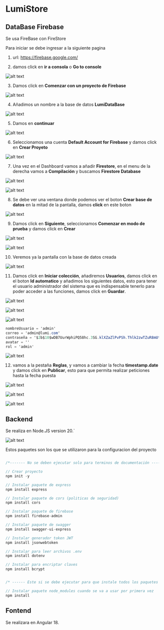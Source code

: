 # LumiStore

## DataBase Firebase
   Se usa FireBase con FireStore

   Para iniciar se debe ingresar a la siguiente pagina
   
   1. url: https://firebase.google.com/
   
   2. damos click en **ir a consola** o **Go to console**

   ![alt text](image-1.png)

   3. Damos click en **Comenzar con un proyecto de Firebase**

   ![alt text](image-2.png)

   4. Añadimos un nombre a la base de datos **LumiDataBase**

   ![alt text](image-3.png)

   5. Damos en **continuar**

   ![alt text](image-4.png)

   6. Seleccionamos una cuenta **Default Account for Firebase** y damos click en **Crear Proyeto**

   ![alt text](image-5.png)

   7. Una vez en el Dashboard vamos a añadir **Firestore**, en el menu de la derecha vamos a **Compilación** y buscamos **Firestore Database**

   ![alt text](image-6.png)

   ![alt text](image-7.png)

   8. Se debe ver una ventana donde podemos ver el boton **Crear base de datos** en la mitad de la pantalla, damos **click** en este boton 

   ![alt text](image-8.png)

   9. Damos click en **Siguiente**, seleccionamos **Comenzar en modo de prueba** y damos click en **Crear**

   ![alt text](image-9.png)

   ![alt text](image-10.png)

   10. Veremos ya la pantalla con la base de datos creada

   ![alt text](image-11.png)

   11. Damos click en **Iniciar colección**, añadiremos **Usuarios**, damos click en el boton **Id automatico** y añadimos los siguientes datos, esto para tener el usuario administrador del sistema que es indispensable tenerlo para poder acceder a las funciones, damos click en **Guardar**.

   ![alt text](image-12.png)

   ![alt text](image-13.png)

   ![alt text](image-14.png)

   ```C#
   nombreUsuario = 'admin'
   correo = 'admin@lumi.com'
   contraseña = '$2b$10$wDB7UurWphiPQ58hc.3SG.klXZaZlPvPSh.Thlk2zwTZuR8mUt9Ie' // contraseña='password'
   avatar = ''
   rol = 'admin'
   ```
   ![alt text](image-15.png)

   12. vamos a la pestaña **Reglas**, y vamos a cambiar la fecha **timestamp.date** y damos click en **Publicar**, esto para que permita realizar peticiones hasta la fecha puesta

   ![alt text](image-16.png)

   ![alt text](image-17.png)

   ![alt text](image-18.png)

## Backend
   Se realiza en Node.JS version 20.`

![alt text](image.png)


Estos paquetes son los que se utilizaron para la configuracion del proyecto

```C#

/*------- No se deben ejecutar solo para terminos de documentación --------- */

// Crear proyecto
npm init -y

// Instalar paquete de express
npm install express 

// Instalar paquete de cors (politicas de seguridad)
npm install cors

// Instalar paquete de firebase
npm install firebase-admin

// Instalar paquete de swagger
npm install swagger-ui-express

// Instalar generador token JWT
npm install jsonwebtoken

// Instalar para leer archivos .env
npm install dotenv

// Instalar para encriptar claves
npm install bcrypt



```

```C#
/* ------ Este si se debe ejecutar para que instale todos los paquetes necesarios ------ */

// Instalar paquete node_modules cuando se va a usar por primera vez
npm install

```

## Fontend
  Se realizara en Angular 18.
